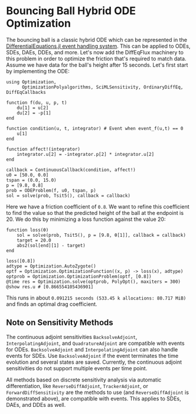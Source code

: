 # Bouncing Ball Hybrid ODE Optimization

The bouncing ball is a classic hybrid ODE which can be represented in
the [DifferentialEquations.jl event handling system](https://docs.sciml.ai/DiffEqDocs/stable/features/callback_functions/). This can be applied to ODEs, SDEs, DAEs, DDEs,
and more. Let's now add the DiffEqFlux machinery to this
problem in order to optimize the friction that's required to match
data. Assume we have data for the ball's height after 15 seconds. Let's
first start by implementing the ODE:

```@example bouncing_ball
using Optimization,
      OptimizationPolyalgorithms, SciMLSensitivity, OrdinaryDiffEq, DiffEqCallbacks

function f(du, u, p, t)
    du[1] = u[2]
    du[2] = -p[1]
end

function condition(u, t, integrator) # Event when event_f(u,t) == 0
    u[1]
end

function affect!(integrator)
    integrator.u[2] = -integrator.p[2] * integrator.u[2]
end

callback = ContinuousCallback(condition, affect!)
u0 = [50.0, 0.0]
tspan = (0.0, 15.0)
p = [9.8, 0.8]
prob = ODEProblem(f, u0, tspan, p)
sol = solve(prob, Tsit5(), callback = callback)
```

Here we have a friction coefficient of `0.8`. We want to refine this
coefficient to find the value so that the predicted height of the ball
at the endpoint is 20. We do this by minimizing a loss function against
the value 20:

```@example bouncing_ball
function loss(θ)
    sol = solve(prob, Tsit5(), p = [9.8, θ[1]], callback = callback)
    target = 20.0
    abs2(sol[end][1] - target)
end

loss([0.8])
adtype = Optimization.AutoZygote()
optf = Optimization.OptimizationFunction((x, p) -> loss(x), adtype)
optprob = Optimization.OptimizationProblem(optf, [0.8])
@time res = Optimization.solve(optprob, PolyOpt(), maxiters = 300)
@show res.u # [0.866554105436901]
```

This runs in about `0.091215 seconds (533.45 k allocations: 80.717 MiB)` and finds
an optimal drag coefficient.

## Note on Sensitivity Methods

The continuous adjoint sensitivities `BacksolveAdjoint`, `InterpolatingAdjoint`,
and `QuadratureAdjoint` are compatible with events for ODEs. `BacksolveAdjoint` and
`InterpolatingAdjoint` can also handle events for SDEs. Use `BacksolveAdjoint` if
the event terminates the time evolution and several states are saved. Currently,
the continuous adjoint sensitivities do not support multiple events per time point.

All methods based on discrete sensitivity analysis via automatic differentiation,
like `ReverseDiffAdjoint`, `TrackerAdjoint`, or `ForwardDiffSensitivity` are the methods
to use (and `ReverseDiffAdjoint` is demonstrated above), are compatible with events.
This applies to SDEs, DAEs, and DDEs as well.
